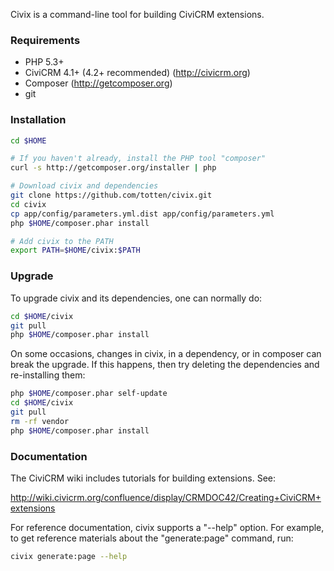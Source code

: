 Civix is a command-line tool for building CiviCRM extensions.

### Requirements

* PHP 5.3+
* CiviCRM 4.1+ (4.2+ recommended) (http://civicrm.org)
* Composer (http://getcomposer.org)
* git

### Installation

```bash
cd $HOME

# If you haven't already, install the PHP tool "composer"
curl -s http://getcomposer.org/installer | php

# Download civix and dependencies
git clone https://github.com/totten/civix.git
cd civix
cp app/config/parameters.yml.dist app/config/parameters.yml
php $HOME/composer.phar install

# Add civix to the PATH
export PATH=$HOME/civix:$PATH
```

### Upgrade

To upgrade civix and its dependencies, one can normally do:

```bash
cd $HOME/civix
git pull
php $HOME/composer.phar install
```

On some occasions, changes in civix, in a dependency, or in composer can
break the upgrade.  If this happens, then try deleting the dependencies and
re-installing them:

```bash
php $HOME/composer.phar self-update
cd $HOME/civix
git pull
rm -rf vendor
php $HOME/composer.phar install
```

### Documentation

The CiviCRM wiki includes tutorials for building extensions. See:

http://wiki.civicrm.org/confluence/display/CRMDOC42/Creating+CiviCRM+extensions

For reference documentation, civix supports a "--help" option.  For example,
to get reference materials about the "generate:page" command, run:

```bash
civix generate:page --help
```

